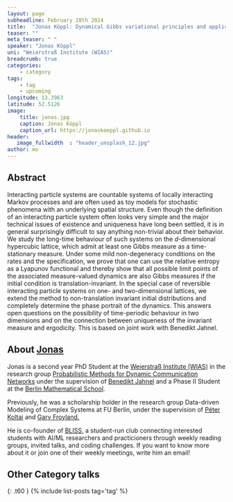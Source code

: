 ```yaml
---
layout: page
subheadline: February 28th 2024
title:  "Jonas Köppl: Dynamical Gibbs variational principles and applications"
teaser: ""
meta_teaser: " "
speaker: "Jonas Köppl"
uni: "Weierstraß Institute (WIAS)"
breadcrumb: true
categories:
    - category
tags:
    - tag
    - upcoming
longitude: 13.3963
latitude: 52.5126
image:
    title: jonas.jpg
    caption: Jonas Köppl
    caption_url: https://jonaskoeppl.github.io
header:
   image_fullwidth  : "header_unsplash_12.jpg"
author: mo
---
```



## Abstract
Interacting particle systems are countable systems of locally interacting Markov processes and are often used as toy models for stochastic phenomena with an underlying spatial structure. Even though the definition of an interacting particle system often looks very simple and the major technical issues of existence and uniqueness have long been settled, it is in general surprisingly difficult to say anything non-trivial about their behavior.
We study  the long-time behaviour of such systems on the $d$-dimensional hypercubic lattice, which admit at least one Gibbs measure as a time-stationary measure. Under some mild non-degeneracy conditions on the rates and the specification, we prove that one can use the relative entropy as a Lyapunov functional and thereby show that all possible limit points of the associated measure-valued dynamics are also Gibbs measures if the initial condition is translation-invariant. 
In the special case of reversible interacting particle systems on one- and two-dimensional lattices, we extend the method to non-translation invariant initial distributions and completely determine the phase portrait of the dynamics. This answers open questions on the possibility of time-periodic behaviour in two dimensions and on the connection between uniqueness of the invariant measure and ergodicity. This is based on joint work with Benedikt Jahnel. 


## About [Jonas](https://jonaskoeppl.github.io)

Jonas is a second year PhD Student at the [Weierstraß Institute (WIAS)](https://wias-berlin.de) in the research group [Probabilistic Methods for Dynamic Communication Networks](https://www.wias-berlin.de/research/lgs/lg6/index.jsp?lang=1) under the supervision of [Benedikt Jahnel](https://www.wias-berlin.de/people/jahnel/) and a Phase II Student at the [Berlin Mathematical School](https://www.math-berlin.de).

Previously, he was a scholarship holder in the research group Data-driven Modeling of Complex Systems at FU Berlin, under the supervision of [Péter Koltai](http://userpage.fu-berlin.de/peterkoltai/index.html) and [Gary Froyland.](https://web.maths.unsw.edu.au/~froyland/)

He is co-founder of [BLISS](https://www.bliss.berlin), a student-run club connecting interested students with AI/ML researchers and practicioners through weekly reading groups, invited talks, and coding challenges. If you want to know more about it or join one of their weekly meetings, write him an email!


## Other Category talks
{: .t60 }
{% include list-posts tag='tag' %}


